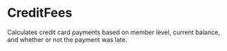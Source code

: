 # CreditFees
Calculates credit card payments based on member level, current balance, and whether or not the payment was late. 
